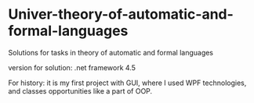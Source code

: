 # Univer-theory-of-automatic-and-formal-languages
Solutions for tasks in theory of automatic and formal languages

version for solution: .net framework 4.5

For history: it is my first project with GUI, where I used WPF technologies, and classes opportunities like a part of OOP.